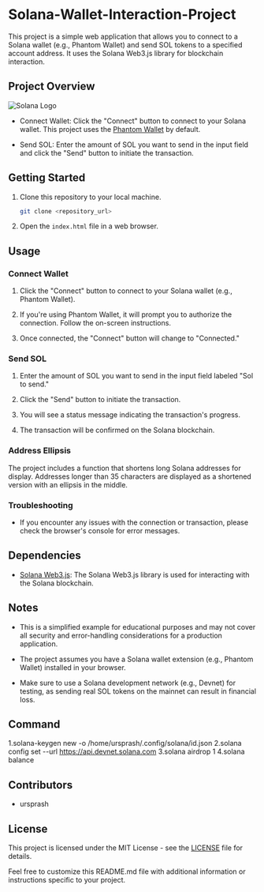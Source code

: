 # Solana-Wallet-Interaction-Project


This project is a simple web application that allows you to connect to a Solana wallet (e.g., Phantom Wallet) and send SOL tokens to a specified account address. It uses the Solana Web3.js library for blockchain interaction.

## Project Overview

![Solana Logo](https://cryptologos.cc/logos/solana-sol-logo.png?v=024)

- Connect Wallet: Click the "Connect" button to connect to your Solana wallet. This project uses the [Phantom Wallet](https://phantom.app/) by default.

- Send SOL: Enter the amount of SOL you want to send in the input field and click the "Send" button to initiate the transaction.

## Getting Started

1. Clone this repository to your local machine.

   ```bash
   git clone <repository_url>
   ```

2. Open the `index.html` file in a web browser.

## Usage

### Connect Wallet

1. Click the "Connect" button to connect to your Solana wallet (e.g., Phantom Wallet).

2. If you're using Phantom Wallet, it will prompt you to authorize the connection. Follow the on-screen instructions.

3. Once connected, the "Connect" button will change to "Connected."

### Send SOL

1. Enter the amount of SOL you want to send in the input field labeled "Sol to send."

2. Click the "Send" button to initiate the transaction.

3. You will see a status message indicating the transaction's progress.

4. The transaction will be confirmed on the Solana blockchain.

### Address Ellipsis

The project includes a function that shortens long Solana addresses for display. Addresses longer than 35 characters are displayed as a shortened version with an ellipsis in the middle.

### Troubleshooting

- If you encounter any issues with the connection or transaction, please check the browser's console for error messages.

## Dependencies

- [Solana Web3.js](https://github.com/solana-labs/solana-web3.js): The Solana Web3.js library is used for interacting with the Solana blockchain.

## Notes

- This is a simplified example for educational purposes and may not cover all security and error-handling considerations for a production application.

- The project assumes you have a Solana wallet extension (e.g., Phantom Wallet) installed in your browser.

- Make sure to use a Solana development network (e.g., Devnet) for testing, as sending real SOL tokens on the mainnet can result in financial loss.

## Command

1.solana-keygen new -o /home/ursprash/.config/solana/id.json
2.solana config set --url https://api.devnet.solana.com
3.solana airdrop 1 <Public Key>
4.solana balance

## Contributors

- ursprash

## License

This project is licensed under the MIT License - see the [LICENSE](LICENSE) file for details.


Feel free to customize this README.md file with additional information or instructions specific to your project.
